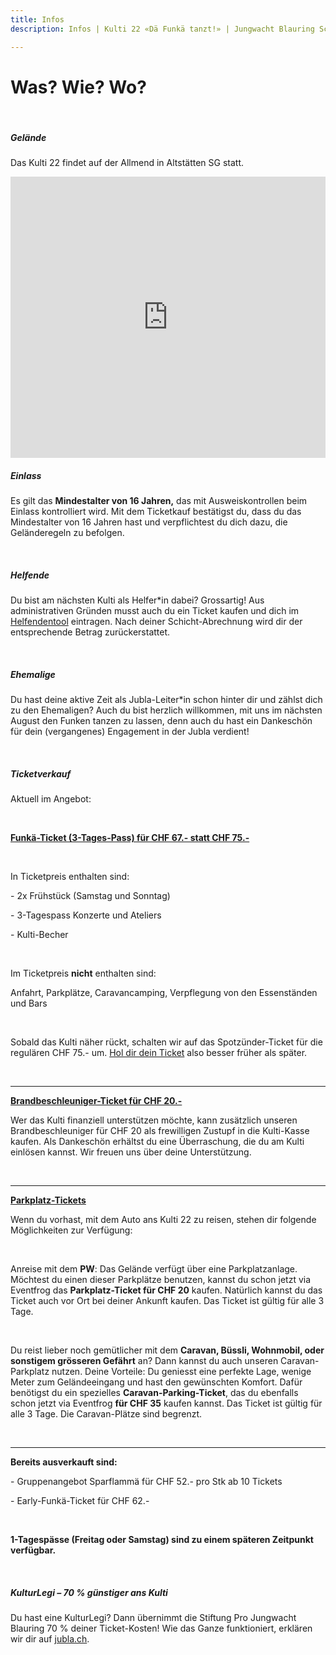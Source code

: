 ```yaml
---
title: Infos
description: Infos | Kulti 22 «Dä Funkä tanzt!» | Jungwacht Blauring Schweiz

---
```

# Was? Wie? Wo?

<br />

##### **Gelände**

Das Kulti 22 findet auf der Allmend in Altstätten SG statt.

<iframe src="https://www.google.com/maps/embed?pb=!1m18!1m12!1m3!1d4390.093620648018!2d9.549329429221917!3d47.364728723407794!2m3!1f0!2f0!3f0!3m2!1i1024!2i768!4f13.1!3m3!1m2!1s0x479b179aeb06e26f%3A0xd477487af2a0cf3a!2sAllmend%20Rheintal!5e0!3m2!1sde!2sch!4v1636120669188!5m2!1sde!2sch" width="100%" height="450" style="border:0;" allowfullscreen="" loading="lazy"></iframe>

<br />

##### **Einlass**

Es gilt das **Mindestalter von 16 Jahren,** das mit Ausweiskontrollen beim Einlass kontrolliert wird. Mit dem Ticketkauf bestätigst du, dass du das Mindestalter von 16 Jahren hast und verpflichtest du dich dazu, die Geländeregeln zu befolgen.

<br />

##### **Helfende**

Du bist am nächsten Kulti als Helfer*in dabei? Grossartig! Aus administrativen Gründen musst auch du ein Ticket kaufen und dich im [Helfendentool](https://www.kulti22.ch/helfende "Helfendentool") eintragen. Nach deiner Schicht-Abrechnung wird dir der entsprechende Betrag zurückerstattet.

<br />

##### **Ehemalige**

Du hast deine aktive Zeit als Jubla-Leiter*in schon hinter dir und zählst dich zu den Ehemaligen? Auch du bist herzlich willkommen, mit uns im nächsten August den Funken tanzen zu lassen, denn auch du hast ein Dankeschön für dein (vergangenes) Engagement in der Jubla verdient!

<br />

##### **Ticketverkauf**

Aktuell im Angebot:

<br />

[**Funkä-Ticket (3-Tages-Pass) für CHF 67.- statt CHF 75.-**](https://eventfrog.ch/de/p/festivals/weitere-festivals/lieder-und-kulturfest-2022-6833845387129228352.html "Funkä-Ticket")

<br />

In Ticketpreis enthalten sind:

\- 2x Frühstück (Samstag und Sonntag)

\- 3-Tagespass Konzerte und Ateliers

\- Kulti-Becher

<br />

Im Ticketpreis **nicht** enthalten sind:

Anfahrt, Parkplätze, Caravancamping, Verpflegung von den Essenständen und Bars

<br />

Sobald das Kulti näher rückt, schalten wir auf das Spotzünder-Ticket für die regulären CHF 75.- um. [Hol dir dein Ticket](https://eventfrog.ch/de/p/festivals/weitere-festivals/lieder-und-kulturfest-2022-6833845387129228352.html "Hol dir dein Ticket") also besser früher als später.

<br />

***

[**Brandbeschleuniger-Ticket für CHF 20.-**](https://eventfrog.ch/de/p/festivals/weitere-festivals/lieder-und-kulturfest-2022-6833845387129228352.html "Brandbeschleuniger-Ticket")

Wer das Kulti finanziell unterstützen möchte, kann zusätzlich unseren Brandbeschleuniger für CHF 20 als frewilligen Zustupf in die Kulti-Kasse kaufen. Als Dankeschön erhältst du eine Überraschung, die du am Kulti einlösen kannst. Wir freuen uns über deine Unterstützung.

<br />

***

[**Parkplatz-Tickets**](https://eventfrog.ch/de/p/festivals/weitere-festivals/lieder-und-kulturfest-2022-6833845387129228352.html "Parkplatz-Tickets")

Wenn du vorhast, mit dem Auto ans Kulti 22 zu reisen, stehen dir folgende Möglichkeiten zur Verfügung:

<br />

Anreise mit dem **PW**: Das Gelände verfügt über eine Parkplatzanlage. Möchtest du einen dieser Parkplätze benutzen, kannst du schon jetzt via Eventfrog das **Parkplatz-Ticket für CHF 20** kaufen. Natürlich kannst du das Ticket auch vor Ort bei deiner Ankunft kaufen. Das Ticket ist gültig für alle 3 Tage.

<br />

Du reist lieber noch gemütlicher mit dem **Caravan, Büssli, Wohnmobil, oder sonstigem grösseren Gefährt** an? Dann kannst du auch unseren Caravan-Parkplatz  nutzen. Deine Vorteile: Du geniesst eine perfekte Lage, wenige Meter zum Geländeeingang und hast den gewünschten Komfort. Dafür benötigst du ein spezielles **Caravan-Parking-Ticket**, das du ebenfalls schon jetzt via Eventfrog **für CHF 35** kaufen kannst. Das Ticket ist gültig für alle 3 Tage. Die Caravan-Plätze sind begrenzt.

<br />

***

**Bereits ausverkauft sind:**

\- Gruppenangebot Sparflammä für CHF 52.- pro Stk ab 10 Tickets

\- Early-Funkä-Ticket für CHF 62.-

<br />

**1-Tagespässe (Freitag oder Samstag) sind zu einem späteren Zeitpunkt verfügbar.**

<br />

##### **KulturLegi – 70 % günstiger ans Kulti**

Du hast eine KulturLegi? Dann übernimmt die Stiftung Pro Jungwacht Blauring 70 % deiner Ticket-Kosten! Wie das Ganze funktioniert, erklären wir dir auf [jubla.ch](https://www.jubla.ch/mitglieder/verband/stiftung/kulturlegi/ "jubla.ch").